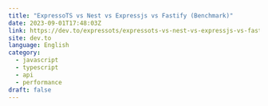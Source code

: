 ```yaml
---
title: "ExpressoTS vs Nest vs Expressjs vs Fastify (Benchmark)"
date: 2023-09-01T17:48:03Z
link: https://dev.to/expressots/expressots-vs-nest-vs-expressjs-vs-fastify-benchmark-5d17?utm_medium=RSS&utm_source=news.12bit.vn
site: dev.to
language: English
category:
  - javascript
  - typescript
  - api
  - performance
draft: false
---
```

